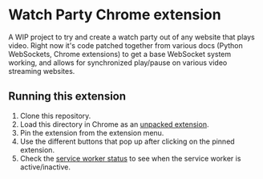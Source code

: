 # Watch Party Chrome extension

A WIP project to try and create a watch party out of any website that plays video. Right now it's code patched together from various docs (Python WebSockets, Chrome extensions) to get a base WebSocket system working, and allows for synchronized play/pause on various video streaming websites.

## Running this extension

1. Clone this repository.
2. Load this directory in Chrome as an [unpacked extension](https://developer.chrome.com/docs/extensions/mv3/getstarted/development-basics/#load-unpacked).
3. Pin the extension from the extension menu.
4. Use the different buttons that pop up after clicking on the pinned extension.
6. Check the [service worker status](https://developer.chrome.com/docs/extensions/mv3/tut_debugging/#sw-status) to see when the service worker is active/inactive.
